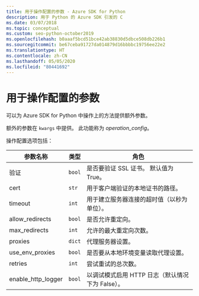 ```yaml
---
title: 用于操作配置的参数 - Azure SDK for Python
description: 用于 Python 的 Azure SDK 引发的 C
ms.date: 03/07/2018
ms.topic: conceptual
ms.custom: seo-python-october2019
ms.openlocfilehash: b0aaaf5bcd51bce42ab38830d5dbce508db226b1
ms.sourcegitcommit: be67ceba91727da014879d16bbbbc19756ee22e2
ms.translationtype: HT
ms.contentlocale: zh-CN
ms.lasthandoff: 05/05/2020
ms.locfileid: "80441692"
---
```

# <a name="parameters-for-operation-configuration"></a>用于操作配置的参数

可以为 Azure SDK for Python 中操作上的方法提供额外参数。

额外的参数在 `kwargs` 中提供。 此功能称为 *operation_config*。

操作配置选项包括：

|参数名称|类型|角色|
|----------------------|------|---------------|
| 验证 |`bool`|是否要验证 SSL 证书。 默认值为 True。|
|  cert |`str`| 用于客户端验证的本地证书的路径。|
|  timeout |`int`| 用于建立服务器连接的超时值（以秒为单位）。|
|  allow_redirects |`bool` | 是否允许重定向。|
|  max_redirects  |`int`| 允许的最大重定向次数。|
|  proxies  |`dict` |代理服务器设置。|
|  use_env_proxies |`bool` |是否要从本地环境变量读取代理设置。|
|  retries  |`int` | 尝试重试的总次数。|
|  enable_http_logger | `bool`| 以调试模式启用 HTTP 日志（默认情况下为 False）。|
